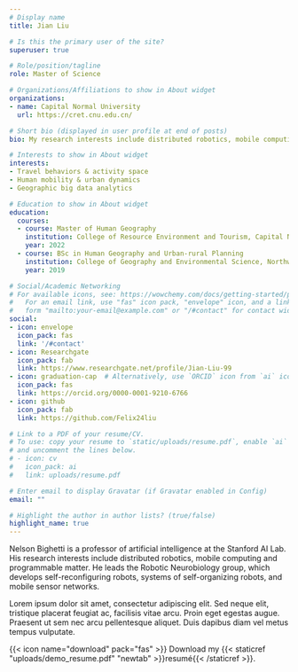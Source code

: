 ```yaml
---
# Display name
title: Jian Liu

# Is this the primary user of the site?
superuser: true

# Role/position/tagline
role: Master of Science

# Organizations/Affiliations to show in About widget
organizations:
- name: Capital Normal University
  url: https://cret.cnu.edu.cn/

# Short bio (displayed in user profile at end of posts)
bio: My research interests include distributed robotics, mobile computing and programmable matter.

# Interests to show in About widget
interests:
- Travel behaviors & activity space
- Human mobility & urban dynamics
- Geographic big data analytics

# Education to show in About widget
education:
  courses:
  - course: Master of Human Geography
    institution: College of Resource Environment and Tourism, Capital Normal University
    year: 2022
  - course: BSc in Human Geography and Urban-rural Planning
    institution: College of Geography and Environmental Science, Northwest Normal University
    year: 2019

# Social/Academic Networking
# For available icons, see: https://wowchemy.com/docs/getting-started/page-builder/#icons
#   For an email link, use "fas" icon pack, "envelope" icon, and a link in the
#   form "mailto:your-email@example.com" or "/#contact" for contact widget.
social:
- icon: envelope
  icon_pack: fas
  link: '/#contact'
- icon: Researchgate
  icon_pack: fab
  link: https://www.researchgate.net/profile/Jian-Liu-99
- icon: graduation-cap  # Alternatively, use `ORCID` icon from `ai` icon pack
  icon_pack: fas
  link: https://orcid.org/0000-0001-9210-6766
- icon: github
  icon_pack: fab
  link: https://github.com/Felix24liu

# Link to a PDF of your resume/CV.
# To use: copy your resume to `static/uploads/resume.pdf`, enable `ai` icons in `params.toml`, 
# and uncomment the lines below.
# - icon: cv
#   icon_pack: ai
#   link: uploads/resume.pdf

# Enter email to display Gravatar (if Gravatar enabled in Config)
email: ""

# Highlight the author in author lists? (true/false)
highlight_name: true
---
```


Nelson Bighetti is a professor of artificial intelligence at the Stanford AI Lab. His research interests include distributed robotics, mobile computing and programmable matter. He leads the Robotic Neurobiology group, which develops self-reconfiguring robots, systems of self-organizing robots, and mobile sensor networks.

Lorem ipsum dolor sit amet, consectetur adipiscing elit. Sed neque elit, tristique placerat feugiat ac, facilisis vitae arcu. Proin eget egestas augue. Praesent ut sem nec arcu pellentesque aliquet. Duis dapibus diam vel metus tempus vulputate.

{{< icon name="download" pack="fas" >}} Download my {{< staticref "uploads/demo_resume.pdf" "newtab" >}}resumé{{< /staticref >}}.
